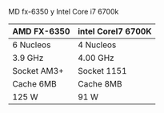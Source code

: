 MD fx-6350 y Intel Core i7 6700k


  AMD FX-6350   | intel CoreI7 6700K   
             -- | --
 6 Nucleos      | 4 Nucleos
 3.9 GHz        | 4.00 GHz
 Socket AM3+    | Socket 1151
 Cache 6MB      | Cache 8MB
 125 W          | 91 W
 
